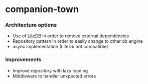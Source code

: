 # companion-town

### Architecture options 
* Use of [LiteDB](http://www.litedb.org/) in order to remove external dependencies
* Repository pattern in order to easily change to other db engine
* async implementation (LiteDb not compatible)

### Improvements
* Improve repository with lazy loading
* Middleware to handler unxpected errors


